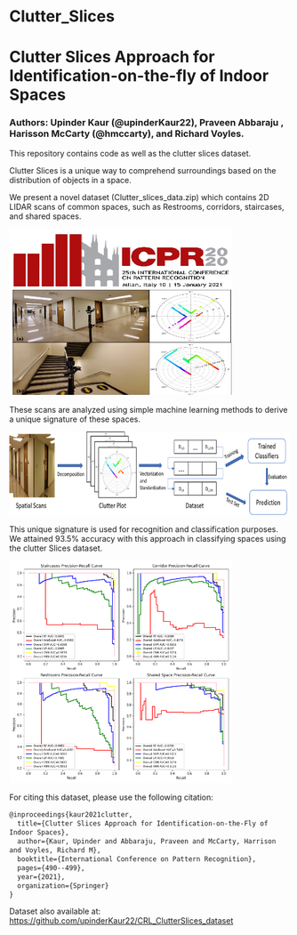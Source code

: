 # Clutter_Slices
# Clutter Slices Approach for Identification-on-the-fly of Indoor Spaces
### Authors: Upinder Kaur (@upinderKaur22), Praveen Abbaraju , Harisson McCarty (@hmccarty), and Richard Voyles. 

This repository contains code as well as the clutter slices dataset. 

Clutter Slices is a unique way to comprehend surroundings based on the distribution of objects in a space.

We present a novel dataset (Clutter_slices_data.zip) which contains 2D LIDAR scans of common spaces, such as Restrooms,
corridors, staircases, and shared spaces.

<img src="https://github.com/CRLPurdue/Clutter_Slices/blob/main/icpr2020.jpg" width="400" height="300" />

These scans are analyzed using simple machine learning methods to derive a unique signature of these spaces. 

<img src="https://github.com/CRLPurdue/Clutter_Slices/blob/main/cs_pipeline.png" width="600" height="150" />

This unique signature is used for recognition and classification purposes. We attained 93.5% accuracy with this approach in classifying
spaces using the clutter Slices dataset. 

<img src="https://github.com/CRLPurdue/Clutter_Slices/blob/main/results.png" width="400" height="400" />

For citing this dataset, please use the following citation:
```
@inproceedings{kaur2021clutter,
  title={Clutter Slices Approach for Identification-on-the-Fly of Indoor Spaces},
  author={Kaur, Upinder and Abbaraju, Praveen and McCarty, Harrison and Voyles, Richard M},
  booktitle={International Conference on Pattern Recognition},
  pages={490--499},
  year={2021},
  organization={Springer}
}
```
Dataset also available at: https://github.com/upinderKaur22/CRL_ClutterSlices_dataset
